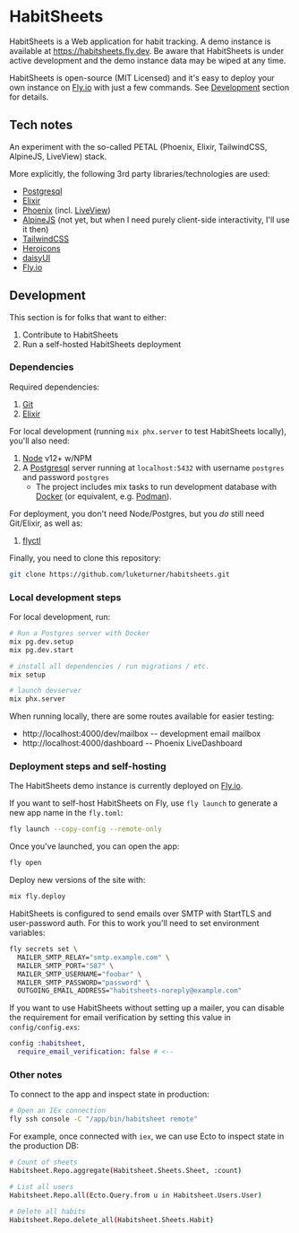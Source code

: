 # HabitSheets

HabitSheets is a Web application for habit tracking. A demo instance is available at https://habitsheets.fly.dev. Be aware that HabitSheets is under active development and the demo instance data may be wiped at any time.

HabitSheets is open-source (MIT Licensed) and it's easy to deploy your own instance on [Fly.io](https://fly.io/) with just a few commands. See [Development](#development) section for details.

## Tech notes

An experiment with the so-called PETAL (Phoenix, Elixir, TailwindCSS, AlpineJS, LiveView) stack.

More explicitly, the following 3rd party libraries/technologies are used:

- [Postgresql](https://www.postgresql.org/)
- [Elixir](https://elixir-lang.org/)
- [Phoenix](https://www.phoenixframework.org/) (incl. [LiveView](https://hexdocs.pm/phoenix_live_view/Phoenix.LiveView.html))
- [AlpineJS](https://alpinejs.dev/) (not yet, but when I need purely client-side interactivity, I'll use it then)
- [TailwindCSS](https://tailwindcss.com/)
- [Heroicons](https://heroicons.com/)
- [daisyUI](https://daisyui.com/)
- [Fly.io](https://fly.io/)

## Development

This section is for folks that want to either:

1. Contribute to HabitSheets
2. Run a self-hosted HabitSheets deployment

### Dependencies

Required dependencies:

1. [Git](https://git-scm.com/)
2. [Elixir](https://elixir-lang.org/install.html)

For local development (running `mix phx.server` to test HabitSheets locally), you'll also need:

1. [Node](https://nodejs.org/en/) v12+ w/NPM
2. A [Postgresql](https://www.postgresql.org/) server running at `localhost:5432` with username `postgres` and password `postgres`
   - The project includes mix tasks to run development database with [Docker](https://www.docker.com/) (or equivalent, e.g. [Podman](https://podman.io/)).

For deployment, you don't need Node/Postgres, but you _do_ still need Git/Elixir, as well as:

1. [flyctl](https://fly.io/docs/hands-on/install-flyctl/)

Finally, you need to clone this repository:

```bash
git clone https://github.com/luketurner/habitsheets.git
```

### Local development steps

For local development, run:

```bash
# Run a Postgres server with Docker
mix pg.dev.setup
mix pg.dev.start

# install all dependencies / run migrations / etc.
mix setup

# launch devserver
mix phx.server
```

When running locally, there are some routes available for easier testing:

- http://localhost:4000/dev/mailbox -- development email mailbox
- http://localhost:4000/dashboard -- Phoenix LiveDashboard

### Deployment steps and self-hosting

The HabitSheets demo instance is currently deployed on [Fly.io](https://fly.io/).

If you want to self-host HabitSheets on Fly, use `fly launch` to generate a new app name in the `fly.toml`:

```bash
fly launch --copy-config --remote-only
```

Once you've launched, you can open the app:

```bash
fly open
```

Deploy new versions of the site with:

```bash
mix fly.deploy
```

HabitSheets is configured to send emails over SMTP with StartTLS and user-password auth. For this to work you'll need to set environment variables:

```bash
fly secrets set \
  MAILER_SMTP_RELAY="smtp.example.com" \
  MAILER_SMTP_PORT="587" \
  MAILER_SMTP_USERNAME="foobar" \
  MAILER_SMTP_PASSWORD="password" \
  OUTGOING_EMAIL_ADDRESS="habitsheets-noreply@example.com"
```

If you want to use HabitSheets without setting up a mailer, you can disable the requirement for email verification by setting this value in `config/config.exs`:

```elixir
config :habitsheet,
  require_email_verification: false # <--
```

### Other notes

To connect to the app and inspect state in production:

```bash
# Open an IEx connection
fly ssh console -C "/app/bin/habitsheet remote"
```

For example, once connected with `iex`, we can use Ecto to inspect state in the production DB:

```bash
# Count of sheets
Habitsheet.Repo.aggregate(Habitsheet.Sheets.Sheet, :count)

# List all users
Habitsheet.Repo.all(Ecto.Query.from u in Habitsheet.Users.User)

# Delete all habits
Habitsheet.Repo.delete_all(Habitsheet.Sheets.Habit)
```